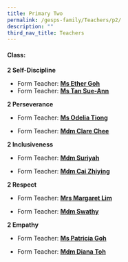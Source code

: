 ```yaml
---
title: Primary Two
permalink: /gesps-family/Teachers/p2/
description: ""
third_nav_title: Teachers
---
```

#### Class:

**2 Self-Discipline**

*   Form Teacher: **[Ms Ether Goh](mailto:goh_yue_yin_esther@schools.gov.sg)**
*   Form Teacher: **[Ms Tan Sue-Ann](mailto:tan_sueann_a@schools.gov.sg)**
  
**2 Perseverance**

*   Form Teacher: **[Ms Odelia Tiong](mailto:odelia_tiong_hui_xuan@schools.gov.sg)**

*   Form Teacher: **[Mdm Clare Chee](mailto:chee_lin_gia@schools.gov.sg)**

**2 Inclusiveness**

*   Form Teacher: **[Mdm Suriyah](mailto:Suriyah_Mohamed_Noor@schools.gov.sg)**

*   Form Teacher: **[Mdm Cai Zhiying](mailto:Cai_Zhiying@schools.gov.sg)**

**2 Respect**  

*   Form Teacher: **[Mrs Margaret Lim](mailto:Low_Hong_Mei_Margaret@schools.gov.sg)**

*   Form Teacher: **[Mdm Swathy](mailto:swathy_muralidharan@schools.gov.sg)**  

**2 Empathy**

*   Form Teacher: **[Ms Patricia Goh](mailto:Goh_Ley_Hoon_Patricia@schools.gov.sg)**

*   Form Teacher: **[Mdm Diana Toh](mailto:toh_lay_beng_diana@schools.gov.sg)**